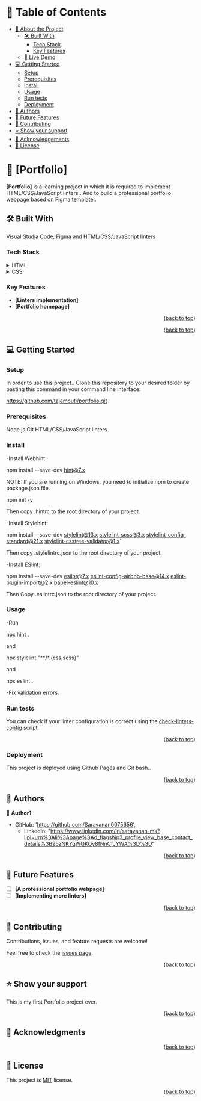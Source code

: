 <a name="readme-top"></a>

# 📗 Table of Contents

- [📖 About the Project](#about-project)
  - [🛠 Built With](#built-with)
    - [Tech Stack](#tech-stack)
    - [Key Features](#key-features)
  - [🚀 Live Demo](#live-demo)
- [💻 Getting Started](#getting-started)
  - [Setup](#setup)
  - [Prerequisites](#prerequisites)
  - [Install](#install)
  - [Usage](#usage)
  - [Run tests](#run-tests)
  - [Deployment](#deployment)
- [👥 Authors](#authors)
- [🔭 Future Features](#future-features)
- [🤝 Contributing](#contributing)
- [⭐️ Show your support](#support)
- [🙏 Acknowledgements](#acknowledgements)
- [📝 License](#license)


# 📖 [Portfolio] <a name="about-project"></a>

**[Portfolio]** is a learning project in which it is required to implement HTML/CSS/JavaScript linters.. And to build a professional portfolio webpage based on Figma template..

## 🛠 Built With <a name="built-with"></a>
Visual Studia Code, Figma and HTML/CSS/JavaScript linters 

### Tech Stack <a name="tech-stack"></a>

<details>
  <summary>HTML</summary>
</details>

<details>
  <summary>CSS</summary>
</details>

### Key Features <a name="key-features"></a>

- **[Linters implementation]**
- **[Portfolio homepage]**


<p align="right">(<a href="#readme-top">back to top</a>)</p>




<p align="right">(<a href="#readme-top">back to top</a>)</p>


## 💻 Getting Started <a name="getting-started"></a>

### Setup <a name="setup"></a>

In order to use this project.. Clone this repository to your desired folder by pasting this command in your command line interface:

  https://github.com/tajemouti/portfolio.git

### Prerequisites <a name="prerequisites"></a>

  Node.js
  Git
  HTML/CSS/JavaScript linters

### Install <a name="install"></a>

-Install Webhint:
 
  npm install --save-dev hint@7.x

NOTE: If you are running on Windows, you need to initialize npm to create package.json file.
  
  npm init -y

  Then copy .hintrc to the root directory of your project.

-Install Stylehint:

  npm install --save-dev stylelint@13.x stylelint-scss@3.x stylelint-config-standard@21.x stylelint-csstree-validator@1.x\`

  Then copy .stylelintrc.json to the root directory of your project.

-Install ESlint:

  npm install --save-dev eslint@7.x eslint-config-airbnb-base@14.x eslint-plugin-import@2.x babel-eslint@10.x

  Then Copy .eslintrc.json to the root directory of your project.

### Usage <a name="usage"></a>

-Run

npx hint .

and

npx stylelint "**/*.{css,scss}"

and

npx eslint .

-Fix validation errors.

### Run tests <a name="run tests"></a>

 You can check if your linter configuration is correct using the [check-linters-config](https://github.com/microverseinc/linters-config/blob/master/scripts) script.

<p align="right">(<a href="#readme-top">back to top</a>)</p>


### Deployment

This project is deployed using Github Pages and Git bash..

<p align="right">(<a href="#readme-top">back to top</a>)</p>


## 👥 Authors <a name="authors"></a>

👤 **Author1**

    
- GitHub: 'https://github.com/Saravanan0075656',
  - LinkedIn:      "https://www.linkedin.com/in/saravanan-ms?lipi=urn%3Ali%3Apage%3Ad_flagship3_profile_view_base_contact_details%3B95zNKYqWQKOy8fNnCfJYWA%3D%3D" 
 

<p align="right">(<a href="#readme-top">back to top</a>)</p>


## 🔭 Future Features <a name="future-features"></a>

- [ ] **[A professional portfolio webpage]**
- [ ] **[Implementing more linters]**

<p align="right">(<a href="#readme-top">back to top</a>)</p>


## 🤝 Contributing <a name="contributing"></a>

Contributions, issues, and feature requests are welcome!

Feel free to check the [issues page](../../issues/).

<p align="right">(<a href="#readme-top">back to top</a>)</p>


## ⭐️ Show your support <a name="support"></a>

This is my first Portfolio project ever.

<p align="right">(<a href="#readme-top">back to top</a>)</p>


## 🙏 Acknowledgments <a name="acknowledgements"></a>



<p align="right">(<a href="#readme-top">back to top</a>)</p>


## 📝 License <a name="license"></a>

This project is [MIT](/LICENSE) license.

<p align="right">(<a href="#readme-top">back to top</a>)</p>
